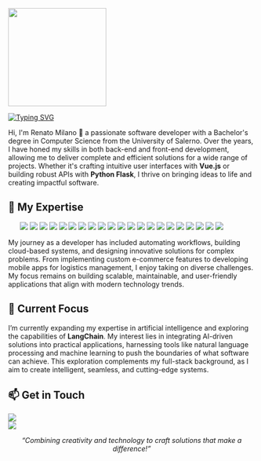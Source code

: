 
<img  width=200 src="https://i.ibb.co/d5cdr3h/output-onlinepngtools-6.png">



<a href="https://git.io/typing-svg"><img src="https://readme-typing-svg.demolab.com?font=Fira+Code&pause=1000&width=435&lines=Always+solving+someone+else+problem;Full-stack+Web+and+App+Developer;Always+learning+new+things;Always+exploring+new+ways" alt="Typing SVG" /></a>
<p>
Hi, I'm Renato Milano 👋 a passionate software developer with a Bachelor's degree in Computer Science from the University of Salerno. Over the years, I have honed my skills in both back-end and front-end development, allowing me to deliver complete and efficient solutions for a wide range of projects. Whether it's crafting intuitive user interfaces with <strong>Vue.js</strong> or building robust APIs with <strong>Python Flask</strong>, I thrive on bringing ideas to life and creating impactful software.
</p>
<h2>🔧 My Expertise</h2>
<ul>

  <img src="https://img.shields.io/badge/Python-FFD43B?style=for-the-badge&logo=python&logoColor=blue">
  <img src="https://img.shields.io/badge/OpenCV-27338e?style=for-the-badge&logo=OpenCV&logoColor=white">
  <img src="https://img.shields.io/badge/Flask-000000?style=for-the-badge&logo=flask&logoColor=white">
  <img src="https://img.shields.io/badge/Numpy-777BB4?style=for-the-badge&logo=numpy&logoColor=white">
  <img src="https://img.shields.io/badge/Selenium-43B02A?style=for-the-badge&logo=Selenium&logoColor=white">
  <img src="https://img.shields.io/badge/PHP-777BB4?style=for-the-badge&logo=php&logoColor=white">
  <img src="https://img.shields.io/badge/JavaScript-323330?style=for-the-badge&logo=javascript&logoColor=F7DF1E">
  <img src="https://img.shields.io/badge/Vue%20js-35495E?style=for-the-badge&logo=vuedotjs&logoColor=4FC08D">
  <img src="https://img.shields.io/badge/Tailwind_CSS-38B2AC?style=for-the-badge&logo=tailwind-css&logoColor=white">
  <img src="https://img.shields.io/badge/React-20232A?style=for-the-badge&logo=react&logoColor=61DAFB">
  <img src="https://img.shields.io/badge/React_Native-20232A?style=for-the-badge&logo=react&logoColor=61DAFB">
  <img src="https://img.shields.io/badge/Heroku-430098?style=for-the-badge&logo=heroku&logoColor=white">
  <img src="https://img.shields.io/badge/Vercel-000000?style=for-the-badge&logo=vercel&logoColor=white">
  <img src="https://img.shields.io/badge/MySQL-005C84?style=for-the-badge&logo=mysql&logoColor=white">
  <img src="https://img.shields.io/badge/Supabase-181818?style=for-the-badge&logo=supabase&logoColor=white">
  <img src="https://img.shields.io/badge/Expo-1B1F23?style=for-the-badge&logo=expo&logoColor=white">
  <img src="https://img.shields.io/badge/jQuery-0769AD?style=for-the-badge&logo=jquery&logoColor=white">
  <img src="https://img.shields.io/badge/Node%20js-339933?style=for-the-badge&logo=nodedotjs&logoColor=white">
  <img src="https://img.shields.io/badge/p5%20js-ED225D?style=for-the-badge&logo=p5dotjs&logoColor=white">
  <img src="https://img.shields.io/badge/Unity-100000?style=for-the-badge&logo=unity&logoColor=white">
  <img src="https://img.shields.io/badge/LaTeX-47A141?style=for-the-badge&logo=LaTeX&logoColor=white">
</ul>
<p>
  My journey as a developer has included automating workflows, building cloud-based systems, and designing innovative solutions for complex problems. From implementing custom e-commerce features to developing mobile apps for logistics management, I enjoy taking on diverse challenges. My focus remains on building scalable, maintainable, and user-friendly applications that align with modern technology trends.
</p>

<h2>🌟 Current Focus</h2>
<p>
  I’m currently expanding my expertise in artificial intelligence and exploring the capabilities of <strong>LangChain</strong>. My interest lies in integrating AI-driven solutions into practical applications, harnessing tools like natural language processing and machine learning to push the boundaries of what software can achieve. This exploration complements my full-stack background, as I aim to create intelligent, seamless, and cutting-edge systems.
</p>

<h2>📫 Get in Touch</h2>
<p>
   <a href="mailto:renatomilanodev@gmail.com"><img src="https://img.shields.io/badge/Gmail-D14836?style=for-the-badge&logo=gmail&logoColor=white"></a> <br>
  <a href="https://www.linkedin.com/in/renato-milano-a52b61192/"><img src="https://img.shields.io/badge/LinkedIn-0077B5?style=for-the-badge&logo=linkedin&logoColor=white"></a>
</p>

<p align="center">
  <em>“Combining creativity and technology to craft solutions that make a difference!”</em>
</p>
